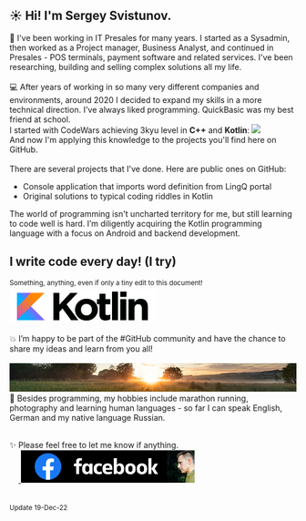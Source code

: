 
## ☀️ Hi! I'm Sergey Svistunov. 

👔 I've been working in IT Presales for many years. I started as a Sysadmin, then worked as a Project manager, Business Analyst, and continued in Presales - POS terminals, payment software and related services. I've been researching, building and selling complex solutions all my life.
<br>
<br>
💻 After years of working in so many very different companies and environments, around 2020 I decided to expand my skills in a more technical direction. I've always liked programming. QuickBasic was my best friend at school. 
<br> I started with CodeWars achieving 3kyu level in **C++** and **Kotlin**: <img src="https://www.codewars.com/users/SergeyFM/badges/large?theme=light"> <br> And now I'm applying this knowledge to the projects you'll find here on GitHub.
<br><br>
There are several projects that I've done. Here are public ones on GitHub:
* Console application that imports word definition from LingQ portal
* Original solutions to typical coding riddles in Kotlin

The world of programming isn't uncharted territory for me, but still learning to code well is hard. I’m diligently acquiring the Kotlin programming language with a focus on Android and backend development. <br>
## I write code every day! (I try)
<sup> Something, anything, even if only a tiny edit to this document! </sup> <br>
<a href="https://kotlinlang.org/" target="_blank">
<img src="small_kotlin.png" height=57px>
</a> 
<br> <br>
💥 I’m happy to be part of the #GitHub community and have the chance to share my ideas and learn from you all! <br> <br>
<img src="panorama.jpg" height=50px width=100%>
🏃 Besides programming, my hobbies include marathon running, photography and learning human languages - so far I can speak English, German and my native language Russian.
<br><br> 

✨ Please feel free to let me know if anything.  <br>
&nbsp;&nbsp;&nbsp;&nbsp;<a href="https://www.facebook.com/svistunovsergey" target="_blank">
   <img src="my_fb_icon.png" height=57px> 
</a>
<br><br><br>
<sup> Update 19-Dec-22 </sup>


